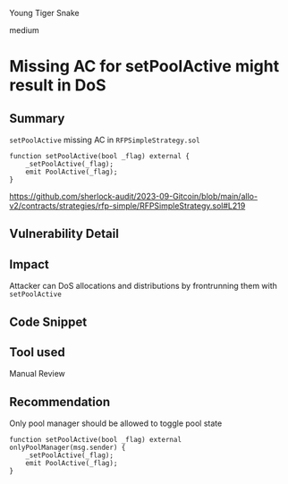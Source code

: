 Young Tiger Snake

medium

# Missing AC for setPoolActive might result in DoS
## Summary
`setPoolActive` missing AC in `RFPSimpleStrategy.sol`
```solidity
function setPoolActive(bool _flag) external {
    _setPoolActive(_flag);
    emit PoolActive(_flag);
}
```

https://github.com/sherlock-audit/2023-09-Gitcoin/blob/main/allo-v2/contracts/strategies/rfp-simple/RFPSimpleStrategy.sol#L219

## Vulnerability Detail

## Impact
Attacker can DoS allocations and distributions by frontrunning them with `setPoolActive`
## Code Snippet

## Tool used

Manual Review

## Recommendation
Only pool manager should be allowed to toggle pool state
```solidity
function setPoolActive(bool _flag) external onlyPoolManager(msg.sender) {
    _setPoolActive(_flag);
    emit PoolActive(_flag);
}
```

